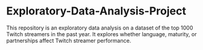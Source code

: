 # Exploratory-Data-Analysis-Project
This repository is an exploratory data analysis on a dataset of the top 1000 Twitch streamers in the past year. It explores whether language, maturity, or partnerships affect Twitch streamer performance.
